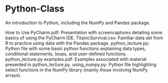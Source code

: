 # Python-Class
An introduction to Python, including the NumPy and Pandas package. 

How to Use PyCharm.pdf: Presentation with screencaptures detailing some basics of using the PyCharm IDE. 
TitanicSurvival.csv: Familiar data set from R to practice using data with the Pandas package. 
python_lecture.py: Python file with some basic python functions explaining data types, conditional statements, loops, and user-defined functions. 
python_lecture.py examples.pdf: Examples associated with material presented in python_lecture.py. 
using_numpy.py: Python file highlighting select functions in the NumPy library (mainly those involving NumPy arrays).  
